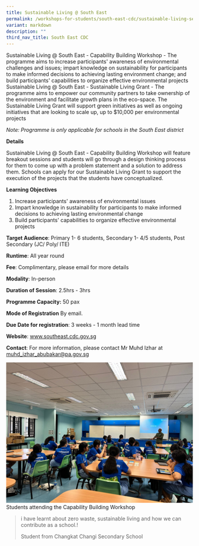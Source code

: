 ```yaml
---
title: Sustainable Living @ South East
permalink: /workshops-for-students/south-east-cdc/sustainable-living-se/
variant: markdown
description: ""
third_nav_title: South East CDC
---
```

Sustainable Living @ South East - Capability Building Workshop - The programme aims to increase participants' awareness of environmental challenges and issues; impart knowledge on sustainability for participants to make informed decisions to achieving lasting environment change; and build participants' capabilities to organize effective environmental projects Sustainable Living @ South East - Sustainable Living Grant - The programme aims to empower our community partners to take ownership of the environment and facilitate growth plans in the eco-space. The Sustainable Living Grant will support green initiatives as well as ongoing initiatives that are looking to scale up, up to $10,000 per environmental projects 

*Note: Programme is only applicable for schools in the South East district*

**Details**

Sustainable Living @ South East - Capability Building Workshop will feature breakout sessions and students will go through a design thinking process for them to come up with a problem statement and a solution to address them. Schools can apply for our Sustainable Living Grant to support the execution of the projects that the students have conceptualized.

**Learning Objectives**

1. Increase participants' awareness of environmental issues 
2. Impart knowledge in sustainability for participants to make informed decisions to achieving lasting environmental change 
3. Build participants' capabilities to organize effective environmental projects

**Target Audience**: Primary 1- 6 students, Secondary 1- 4/5 students, Post Secondary (JC/ Poly/ ITE)

**Runtime**: All year round

**Fee**: Complimentary, please email for more details

**Modality**: In-person

**Duration of Session**: 2.5hrs - 3hrs

**Programme Capacity:** 50 pax

**Mode of Registration** By email.

**Due Date for registration**: 3 weeks - 1 month lead time

**Website**: www.southeast.cdc.gov.sg

**Contact**: For more information, please contact Mr Muhd Izhar at muhd_izhar_abubakar@pa.gov.sg

![](/images/SECDC_sustainable_living.jpg)Students attending the Capability Building Workshop

> i have learnt about zero waste, sustainable living and how we can contribute as a school.!
> 
> Student from Changkat Changi Secondary School

